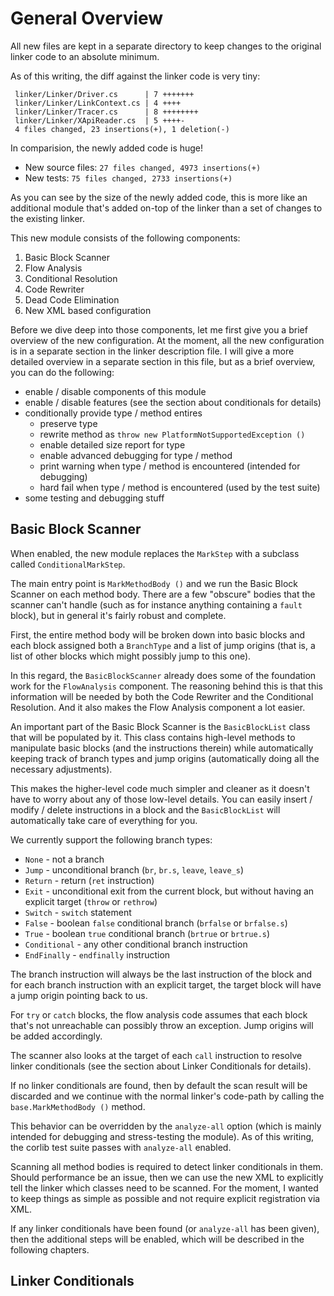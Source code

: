 # General Overview

All new files are kept in a separate directory to keep changes to the original linker code to an absolute minimum.

As of this writing, the diff against the linker code is very tiny:

```
 linker/Linker/Driver.cs      | 7 +++++++
 linker/Linker/LinkContext.cs | 4 ++++
 linker/Linker/Tracer.cs      | 8 ++++++++
 linker/Linker/XApiReader.cs  | 5 ++++-
 4 files changed, 23 insertions(+), 1 deletion(-)
 ```

 In comparision, the newly added code is huge!

* New source files: `27 files changed, 4973 insertions(+)`
* New tests: `75 files changed, 2733 insertions(+)`

As you can see by the size of the newly added code, this is more like an additional module that's added on-top of the linker than a set of changes to the existing linker.

This new module consists of the following components:

1. Basic Block Scanner
2. Flow Analysis
3. Conditional Resolution
4. Code Rewriter
5. Dead Code Elimination
6. New XML based configuration

Before we dive deep into those components, let me first give you a brief overview of the new configuration.  At the moment, all the new configuration is in a separate section in the linker description file.  I will give a more detailed overview in a separate section in this file, but as a brief overview, you can do the following:

* enable / disable components of this module
* enable / disable features (see the section about conditionals for details)
* conditionally provide type / method entires
  * preserve type
  * rewrite method as `throw new PlatformNotSupportedException ()`
  * enable detailed size report for type
  * enable advanced debugging for type / method
  * print warning when type / method is encountered (intended for debugging)
  * hard fail when type / method is encountered (used by the test suite)
* some testing and debugging stuff

## Basic Block Scanner

When enabled, the new module replaces the `MarkStep` with a subclass called `ConditionalMarkStep`.

The main entry point is `MarkMethodBody ()` and we run the Basic Block Scanner on each method body.  There are a few "obscure" bodies that the scanner can't handle (such as for instance anything containing a `fault` block), but in general it's fairly robust and complete.

First, the entire method body will be broken down into basic blocks and each block assigned both a `BranchType` and a list of jump origins (that is, a list of other blocks which might possibly jump to this one).

In this regard, the `BasicBlockScanner` already does some of the foundation work for the `FlowAnalysis` component.  The reasoning behind this is that this information will be needed by both the Code Rewriter and the Conditional Resolution.  And it also makes the Flow Analysis component a lot easier.

An important part of the Basic Block Scanner is the `BasicBlockList` class that will be populated by it.  This class contains high-level methods to manipulate basic blocks (and the instructions therein) while automatically keeping track of branch types and jump origins (automatically doing all the necessary adjustments).

This makes the higher-level code much simpler and cleaner as it doesn't have to worry about any of those low-level details.  You can easily insert / modify / delete instructions in a block and the `BasicBlockList` will automatically take care of everything for you.

We currently support the following branch types:

* `None` - not a branch
* `Jump` - unconditional branch (`br`, `br.s`, `leave`, `leave_s`)
* `Return` - return (`ret` instruction)
* `Exit` - unconditional exit from the current block, but without having an explicit target (`throw` or `rethrow`)
* `Switch` - `switch` statement
* `False` - boolean `false` conditional branch (`brfalse` or `brfalse.s`) 
* `True` - boolean `true` conditional branch (`brtrue` or `brtrue.s`)
* `Conditional` - any other conditional branch instruction
* `EndFinally` - `endfinally` instruction

The branch instruction will always be the last instruction of the block and for each branch instruction with an explicit target, the target block will have a jump origin pointing back to us.

For `try` or `catch` blocks, the flow analysis code assumes that each block that's not unreachable can possibly throw an exception.  Jump origins will be added accordingly.

The scanner also looks at the target of each `call` instruction to resolve linker conditionals (see the section about Linker Conditionals for details).

If no linker conditionals are found, then by default the scan result will be discarded and we continue with the normal linker's code-path by calling the `base.MarkMethodBody ()` method.

This behavior can be overridden by the `analyze-all` option (which is mainly intended for debugging and stress-testing the module).  As of this writing, the corlib test suite passes with `analyze-all` enabled.

Scanning all method bodies is required to detect linker conditionals in them.  Should performance be an issue, then we can use the new XML to explicitly tell the linker which classes need to be scanned.  For the moment, I wanted to keep things as simple as possible and not require explicit registration via XML.

If any linker conditionals have been found (or `analyze-all` has been given), then the additional steps will be enabled, which will be described in the following chapters.

## Linker Conditionals

